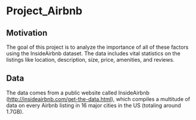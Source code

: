 # Project_Airbnb

## Motivation

The goal of this project is to analyze the importance of all of these factors using the InsideAirbnb dataset. The data includes vital statistics on the listings like location, description, size, price, amenities, and reviews. 

## Data
The data comes from a public website called InsideAirbnb (http://insideairbnb.com/get-the-data.html), which compiles a multitude of data on every Airbnb listing in 16 major cities in the US (totaling around 1.7GB). 
